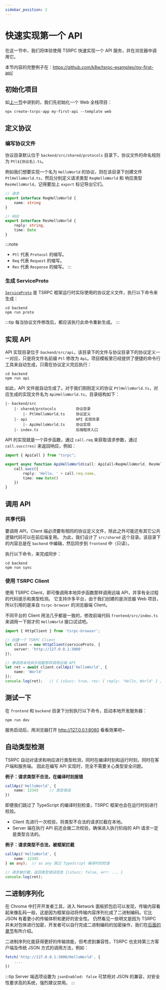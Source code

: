 ```yaml
---
sidebar_position: 2
---
```


# 快速实现第一个 API

在这一节中，我们将体验使用 TSRPC 快速实现一个 API 服务，并在浏览器中调用它。

本节内容的完整例子在：https://github.com/k8w/tsrpc-examples/my-first-api/

## 初始化项目

如[上一节](create-tsrpc-app.md)中讲到的，我们先初始化一个 Web 全栈项目：
```
npx create-tsrpc-app my-first-api --template web
```

## 定义协议
### 编写协议文件
协议目录默认位于 `backend/src/shared/protocols` 目录下，协议文件的命名规则为 `Ptl${协议名}.ts`。

例如我们想要实现一个名为 `HelloWorld` 的协议，则在该目录下创建文件 `PtlHelloWorld.ts`，然后分别定义请求类型 `ReqHelloWorld` 和 响应类型 `ResHelloWorld`，记得要加上 `export` 标记导出它们。

```ts title="backend/src/shared/protocols/PtlHelloWorld.ts"
// 请求
export interface ReqHelloWorld {
    name: string
}

// 响应
export interface ResHelloWorld {
    reply: string,
    time: Date
}
```

:::note
- `Ptl` 代表 `Protocol` 的缩写。
- `Req` 代表 `Request` 的缩写。
- `Res` 代表 `Response` 的缩写。
:::

### 生成 ServiceProto
[`ServiceProto`](asdg) 是 TSRPC 框架运行时实际使用的协议定义文件，执行以下命令来生成：
```shell
cd backend
npm run proto
```

:::tip
每当协议文件修改后，都应该执行此命令重新生成。
:::

## 实现 API
API 实现目录位于 `backend/src/api`，该目录下的文件与协议目录下的协议定义一一对应，只是将文件名前缀 `Ptl` 修改为 `Api`。项目模板里已经提供了便捷的命令行工具来自动生成，只需在协议定义完后执行：
```shell
cd backend
npm run api
```

如此，API 文件就自动生成了。对于我们刚刚定义的协议 `PtlHelloWorld.ts`，对应生成的实现文件名为 `ApiHelloWorld.ts`，目录结构如下：
```
|- backend/src
    |- shared/protocols         协议目录
        |- PtlHelloWorld.ts     协议定义
    |- api                      API 实现目录
        |- ApiHelloWorld.ts     协议实现
    |- index.ts                 后端程序入口
```

API 的实现就是一个异步函数，通过 `call.req` 来获取请求参数，通过 `call.succ(res)` 来返回响应，例如：

```ts title="backend/src/api/ApiHelloWorld.ts"
import { ApiCall } from "tsrpc";

export async function ApiHelloWorld(call: ApiCall<ReqHelloWorld, ResHelloWorld>) {
    call.succ({
        reply: 'Hello, ' + call.req.name,
        time: new Date()
    })
}
```

## 调用 API

### 共享代码

要调用 API，Client 端必须要有相同的协议定义文件，除此之外可能还有其它公共逻辑代码可以在前后端复用。
为此，我们设计了 `src/shared` 这个目录。该目录下的内容总是在 `backend` 中编辑，然后同步到 `frontend` 中（只读）。

执行以下命令，来完成同步：

```shell
cd backend
npm run sync
```

### 使用 TSRPC Client

使用 TSRPC Client，即可像调用本地异步函数那样调用远端 API，并享有全过程的代码提示和类型检测。
它支持许多平台，由于我们创建的是浏览器 Web 项目，所以引用的是来自 `tsrpc-browser` 的浏览器端 Client。

不同平台的 Client 用法几乎都是一致的，修改前端代码 `frontend/src/index.ts` 来调用一下刚才的 `HelloWorld` 接口试试吧。

```ts title="frontend/src/index.ts"
import { HttpClient } from 'tsrpc-browser';

// 创建一个 TSRPC Client
let client = new HttpClient(serviceProto, {
    server: 'http://127.0.0.1:3000'
});

// 像调用本地异步函数那样调用远端 API
let ret = await client.callApi('HelloWorld', {
    name: 'World'
});
console.log(ret);   // { isSucc: true, res: { reply: 'Hello, World' } }
```

## 测试一下

在 `frontend` 和 `backend` 目录下分别执行以下命令，启动本地开发服务器：
```shell
npm run dev
```

服务启动后，用浏览器打开 http://127.0.0.1:8080 看看效果吧~

## 自动类型检测

TSRPC 自动对请求和响应进行类型检测，同时在编译时刻和运行时刻，同时在客户端和服务端。
因此在编写 API 实现时，完全不需要关心类型安全问题。

**例子：请求类型不合法，在编译时刻报错**
```ts
callApi('HelloWorld', {
    name: 12345     // 类型错误
})
```

即便我们跳过了 TypeScript 的编译时刻检查，TSRPC 框架也会在运行时刻进行校验。
- Client 先进行一次校验，将类型不合法的请求拦截在本地。
- Server 端在执行 API 前还会做二次校验，确保进入执行阶段的 API 请求一定是类型合法的。

**例子：请求类型不合法，被框架拦截**
```ts
callApi('HelloWorld', {
    name: 12345
} as any);  // as any 跳过 TypeScript 编译时刻检查

// 请求被拦截，返回类型错误信息 {isSucc: false, err: ... }
console.log(ret);   
```

## 二进制序列化

在 Chrome 中打开开发者工具，进入 Network 面板抓包后可以发现，传输内容看起来像乱码一般，这是因为框架自动将传输内容序列化成了二进制编码。它比 JSON 有着更小的传输体积和更好的安全性。
仍然看见一些明文是因为 TSRPC 并未对包体进行加密，开发者可以自行完成二进制编码的加密操作，我们在[后面的章节](sss.md)有所介绍。

二进制序列化能获得更好的传输效能，但考虑到兼容性，TSRPC 也支持第三方客户端及传统 JSON 方式的调用方法，例如：
```ts title="frontend/src/index.ts"
fetch('http://127.0.0.1:3000/HelloWorld', {
    ....
})
```

:::tip
Server 端选项设置为 `jsonEnabled: false` 可禁用对 JSON 的兼容，对安全性要求高的系统，强烈建议禁用。
:::